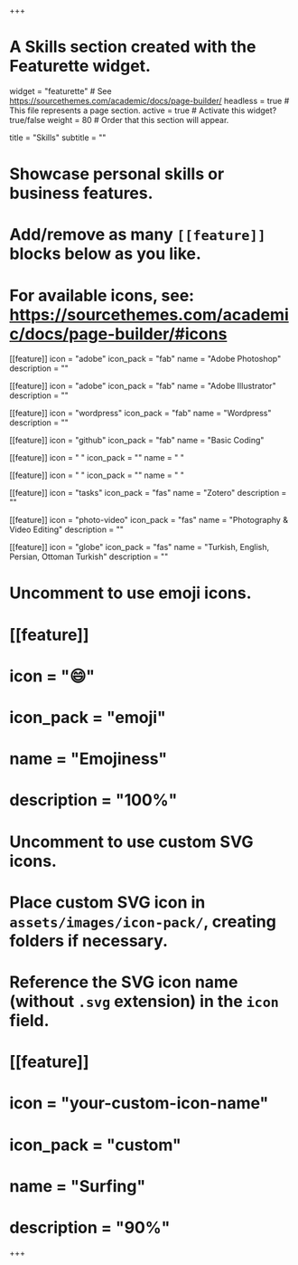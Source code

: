 +++
# A Skills section created with the Featurette widget.
widget = "featurette"  # See https://sourcethemes.com/academic/docs/page-builder/
headless = true  # This file represents a page section.
active = true  # Activate this widget? true/false
weight = 80  # Order that this section will appear.

title = "Skills"
subtitle = ""

# Showcase personal skills or business features.
# 
# Add/remove as many `[[feature]]` blocks below as you like.
# 
# For available icons, see: https://sourcethemes.com/academic/docs/page-builder/#icons

[[feature]]
  icon = "adobe"
  icon_pack = "fab"
  name = "Adobe Photoshop"
  description = "" 
  
[[feature]]
  icon = "adobe"
  icon_pack = "fab"
  name = "Adobe Illustrator"
  description = "" 
 
[[feature]]
  icon = "wordpress"
  icon_pack = "fab"
  name = "Wordpress"
  description = ""


[[feature]]
  icon = "github"
  icon_pack = "fab"
  name = "Basic Coding"


[[feature]]
  icon = " "
  icon_pack = ""
  name = " "


[[feature]]
  icon = " "
  icon_pack = ""
  name = " "
    
[[feature]]
  icon = "tasks"
  icon_pack = "fas"
  name = "Zotero"
  description = ""  
  
[[feature]]
  icon = "photo-video"
  icon_pack = "fas"
  name = "Photography & Video Editing"
  description = ""

[[feature]]
  icon = "globe"
  icon_pack = "fas"
  name = "Turkish, English, Persian, Ottoman Turkish"
  description = ""  

# Uncomment to use emoji icons.
# [[feature]]
#  icon = ":smile:"
#  icon_pack = "emoji"
#  name = "Emojiness"
#  description = "100%"  

# Uncomment to use custom SVG icons.
# Place custom SVG icon in `assets/images/icon-pack/`, creating folders if necessary.
# Reference the SVG icon name (without `.svg` extension) in the `icon` field.
# [[feature]]
#  icon = "your-custom-icon-name"
#  icon_pack = "custom"
#  name = "Surfing"
#  description = "90%"

+++
